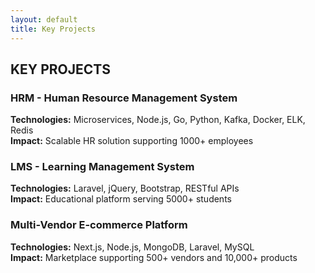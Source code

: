```yaml
---
layout: default
title: Key Projects
---
```


## KEY PROJECTS

### HRM - Human Resource Management System
**Technologies:** Microservices, Node.js, Go, Python, Kafka, Docker, ELK, Redis  
**Impact:** Scalable HR solution supporting 1000+ employees

### LMS - Learning Management System
**Technologies:** Laravel, jQuery, Bootstrap, RESTful APIs  
**Impact:** Educational platform serving 5000+ students

### Multi-Vendor E-commerce Platform
**Technologies:** Next.js, Node.js, MongoDB, Laravel, MySQL  
**Impact:** Marketplace supporting 500+ vendors and 10,000+ products
